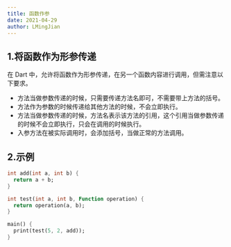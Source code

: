 ```yaml
---
title: 函数作参
date: 2021-04-29
author: LMingJian
---
```


## 1.将函数作为形参传递

在 Dart 中，允许将函数作为形参传递，在另一个函数内容进行调用，但需注意以下要求。

- 方法当做参数传递的时候，只需要传递方法名即可，不需要带上方法的括号。
- 方法作为参数的时候传递给其他方法的时候，不会立即执行。
- 方法当做参数传递的时候，方法名表示该方法的引用，这个引用当做参数传递的时候不会立即执行，只会在调用的时候执行。
- 入参方法在被实际调用时，会添加括号，当做正常的方法调用。

## 2.示例

```dart
int add(int a, int b) {
  return a + b;
}

int test(int a, int b, Function operation) {
  return operation(a, b);
}

main() {
  print(test(5, 2, add));
}
```





